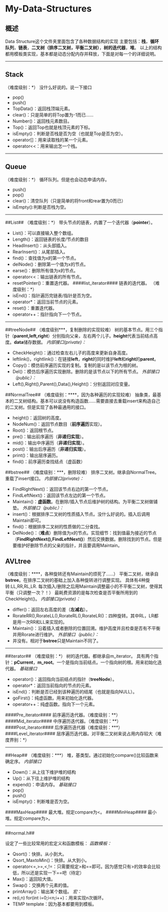 ﻿# My-Data-Structures

## 概述 ##
Data Structure这个文件夹里面包含了各种数据结构的实现
主要包括：**栈**，**循环队列**，**链表**，**二叉树（排序二叉树，平衡二叉树）**，**树的迭代器**，**堆**。
以上的结构都用模板类实现，基本都是动态分配内存并释放，下面是对每一个的详细说明。


----------


## Stack ##
（难度级别：\*）
没什么好说的。说一下接口
 - pop()
 - push()
 - TopData()：返回栈顶端元素。
 - clear()：只是简单的将Top置为-1而已……
 - Number()：返回栈元素数目。
 - Top()：返回Top也就是栈顶元素的下标。
 - isEmpty()：判断是否栈是否为空（也就是Top是否为空）。
 - operator[]：用来读取栈的某一个元素。
 - operator<<：用来输出怎一个栈。


----------


## Queue ##
（难度级别：\*）
循环队列。但是也会动态申请内存。
 - push()
 - pop()
 - clear()：清空队列（只是简单的将front和rear置为0而已）
 - isEmpty():判断是否栈为空。


----------


##List##
（难度级别：\*）
带头节点的链表，内置了一个迭代器（**pointer**）。
 - List()：可以直接输入整个数组。
 - Length()：返回链表的长度/节点的数目
 - HeadInsert()：从头部插入。
 - RearInsert()：从尾部插入。
 - find()：查找值为x的第一个节点。
 - delNode()：删除第一个值为x的节点。
 - earse()：删除所有值为x的节点。
 - operator<<：输出链表的所有节点。
 - resetPointer()：重置迭代器。
####list_iterator####
链表的迭代器。
（难度级别：\*）
 - isEnd()：指针遍历完链表/指针是否为空。
 - operator\*：返回当前节点的元素。
 - reset()：重置迭代器。
 - operator++：指针指向下一个节点。


----------


##treeNode##
（难度级别\*\*\*，复制删除的实现较难）
树的基本节点。用三个指针（**parent,left,right**）分别指向父亲，左右两个儿子。**height**代表当前结点高度。**data**储存数据。
*内部接口(private)：*
 - CheckHeight()：通过检查左右儿子的高度来更新自身高度。
 - leftlink()，rightlink()：在链接**left**，**right**的同时维护**left**和**right**的**parent**。
 - Copy()：模仿前序遍历实现的复制。复制的是以该节点为根的树。
 - Del()：模仿后序遍历实现删除。删除的是该节点以下的所有节点。
*外部接口（public）：*
 - Left(),Right(),Parent(),Data(),Height()：分别返回对应变量。

##NormalTree##
（难度级别：\*\*\*\*，因为各种遍历的实现较难）
抽象类，最基本的二叉树结构。基本可以说没有构造函数……需要直接去重载insert来构造自己的二叉树。但是实现了各种最通用的接口。
 - height()：返回树的高度。
 - NodeNum()：返回节点数目（**前序遍历**实现）。
 - Root()：返回根节点。
 - pre()：输出前序遍历（**非递归实现**）。
 - mid()：输出中序遍历（**非递归实现**）。
 - post()：输出后序遍历（**非递归实现**）。
 - print()：输出层序遍历。
 - find()：前序遍历查找结点（虚函数）

##bstree##
（难度级别：\*\*\*，删除较难）
排序二叉树。继承自NormalTree。重载了insert接口。
*内部接口(private)：*
 - FindRightNext()：返回该节点右边的第一个节点。
 - FindLeftNext()：返回该节点左边的第一个节点。
 - Maintain()：**虚函数**。在删除/插入节点后维护树的结构。为平衡二叉树做铺垫。
*外部接口（public）：*
 - insert()：根据排序二叉树的性质插入节点。没什么好说的。插入后调用Maintain即可。
 - find()：根据排序二叉树的性质做的二分查找。
 - DelNode()：（**难点**）删除值为x的节点。实现细节：找到值最为接近的节点（**FindRightNext(),FindLeftNext()**）然后交换数据。删除找到的节点。但是要维护好删除节点的父亲的指针，并且要调用Maintain。
 
## AVLtree ##
（难度级别：\*\*\*\*，各种旋转还有Maintain的烦死了……）
平衡二叉树，继承自**bstree**。在排序二叉树的基础上加入各种旋转进行调整实现。
具体有4种旋转:LL,RR,RL,LR.
每次插入/删除之后用Maintain调整最小的不平衡二叉树，使得其平衡（只调整一次？！）
最耗费资源的是每次检查是否平衡所用到的CheckHeight()。
*内部接口(private)：*
 - differ()：返回左右高度的差（**左减右**）。
 - RorateRR(),RorateLL(),RorateRL(),RorateLR()：四种旋转。其中RL，LR都是用一次RR和LL来实现的。
 - Maintain()：沿着插入或者删除的位置回溯。维护高度并且检查是否有不平衡并用Rorate进行维护。
*外部接口（public）：*
 - 并没有。相对于**bstree**只是Maintain不同了。


----------
##iterator##
（难度级别：\*）
树的迭代器。都继承自m_iterator。
具有两个指针：**pCurrent**，**m_root**。一个是指向当前结点。一个指向树的根。用来初始化迭代器。
*基础接口*
 - operator()：返回指向当前结点的指针（**treeNode**）。
 - operator*：返回当前指向的节点的元素。
 - isEnd()：判断是否已经到该种遍历的结尾（也就是指向NULL）。
 - goFirst()：纯虚函数。用来初始化迭代器。
 - operator++：纯虚函数。指向下一个元素。

####Pre_iterator####
前序遍历迭代器。（难度级别：\*\*）
####Mid_iterator####
中序遍历迭代器。（难度级别：\*\*）
####Post_iterator####
后序遍历迭代器（难度级别：\*\*\*）
####Level_iterator####
层序遍历迭代器。对平衡二叉树来说占用内存较大（难度界别：\*）


----------
##Heap##
（难度级别：\*\*\*）
堆，基类型。通过初始化compare()比较函数来确定序。
*内部接口*
 - Down()：从上往下维护堆的结构 
 - Up()：从下往上维护堆的结构
 - expend()：申请内存。
*基础接口*
 - pop()
 - push()
 - isEmpty()：判断堆是否为空。

####MaxHeap####
最大堆。规定compare为<。
####MinHeap####
最小堆。规定compare为>。


----------
##normal.h##

设定了一些比较常用的宏定义和函数模板：
 *函数模板：*
- Qsort()：快排。从小到大。
 - Qsort_MaxtoMin()：快排。从大到小。
 - operator<=,>=,<,!=：只需要规定>和==即可。因为感觉只有>的效率会比较低，所以还是实现一下==吧（待定）
 - Max()：返回较大值。
 - Swap()：交换两个元素的值。
 - printArray()：输出某个数组。
*宏：*
 - re(i,n) for(int i=0;i<n;i++)：用来实现n次循环。
 - TEMP template<class T>：因为基本都要用到模板。
 

 









